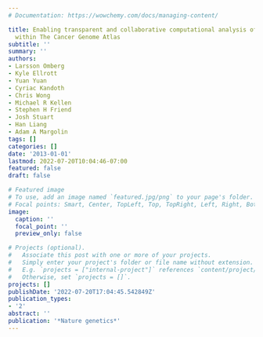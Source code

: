 ```yaml
---
# Documentation: https://wowchemy.com/docs/managing-content/

title: Enabling transparent and collaborative computational analysis of 12 tumor types
  within The Cancer Genome Atlas
subtitle: ''
summary: ''
authors:
- Larsson Omberg
- Kyle Ellrott
- Yuan Yuan
- Cyriac Kandoth
- Chris Wong
- Michael R Kellen
- Stephen H Friend
- Josh Stuart
- Han Liang
- Adam A Margolin
tags: []
categories: []
date: '2013-01-01'
lastmod: 2022-07-20T10:04:46-07:00
featured: false
draft: false

# Featured image
# To use, add an image named `featured.jpg/png` to your page's folder.
# Focal points: Smart, Center, TopLeft, Top, TopRight, Left, Right, BottomLeft, Bottom, BottomRight.
image:
  caption: ''
  focal_point: ''
  preview_only: false

# Projects (optional).
#   Associate this post with one or more of your projects.
#   Simply enter your project's folder or file name without extension.
#   E.g. `projects = ["internal-project"]` references `content/project/deep-learning/index.md`.
#   Otherwise, set `projects = []`.
projects: []
publishDate: '2022-07-20T17:04:45.542849Z'
publication_types:
- '2'
abstract: ''
publication: '*Nature genetics*'
---
```

